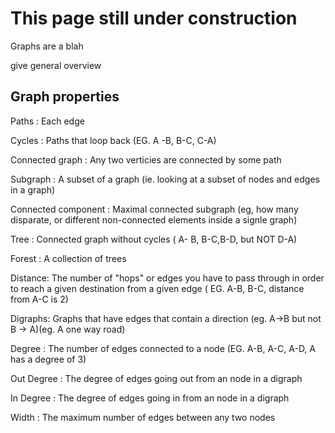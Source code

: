 # This page still under construction

Graphs are a blah

give general overview

## Graph properties

Paths : Each edge

Cycles : Paths that loop back (EG. A -B, B-C, C-A)

Connected graph : Any two verticies are connected by some path

Subgraph : A subset of a graph (ie. looking at a subset of nodes and edges in a graph)

Connected component : Maximal connected subgraph (eg, how many disparate, or different non-connected elements inside a signle graph)

Tree : Connected graph without cycles ( A- B, B-C,B-D, but NOT D-A)

Forest : A collection of trees

Distance: The number of "hops" or edges you have to pass through in order to reach a given destination from a given edge ( EG. A-B, B-C, distance from A-C is 2)

Digraphs: Graphs that have edges that contain a direction (eg. A->B but not B -> A)(eg. A one way road)

Degree : The number of edges connected to a node (EG. A-B, A-C, A-D, A has a degree of 3)

Out Degree : The degree of edges going out from an node in a digraph

In Degree : The degree of edges going in from an node in a digraph

Width : The maximum number of edges between any two nodes

